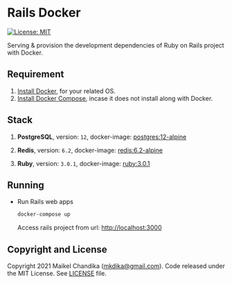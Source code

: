 # Rails Docker

[![License: MIT](https://img.shields.io/badge/License-MIT-blue.svg)](/LICENSE)

Serving & provision the development dependencies of Ruby on Rails project with Docker.

## Requirement

1. [Install Docker](https://docs.docker.com/engine/install/), for your related OS.
2. [Install Docker Compose](https://docs.docker.com/compose/install/), incase it does not install along with Docker.

## Stack

1. __PostgreSQL__, version: `12`, docker-image: [postgres:12-alpine](https://hub.docker.com/_/postgres)

2. __Redis__, version: `6.2`, docker-image: [redis:6.2-alpine](https://hub.docker.com/_/redis)

3. __Ruby__, version: `3.0.1`, docker-image: [ruby:3.0.1](https://hub.docker.com/_/ruby)

## Running

- Run Rails web apps

  ```bash
  docker-compose up
  ```

  Access rails project from url: [http://localhost:3000](http://localhost:3000)

## Copyright and License

Copyright 2021 Maikel Chandika (mkdika@gmail.com). Code released under the MIT License. See [LICENSE](/LICENSE) file.
